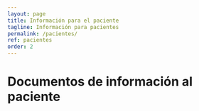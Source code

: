 ```yaml
---
layout: page
title: Información para el paciente
tagline: Información para pacientes
permalink: /pacientes/
ref: pacientes
order: 2
---
```

# Documentos de información al paciente


